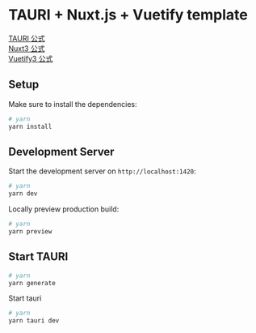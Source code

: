 # TAURI + Nuxt.js + Vuetify template

[TAURI 公式](https://tauri.app/v1/guides/getting-started/prerequisites) <br>
[Nuxt3 公式](https://nuxt.com/docs/getting-started/introduction) <br>
[Vuetify3 公式](https://vuetifyjs.com/en/getting-started/installation/#installation)

## Setup

Make sure to install the dependencies:

```bash
# yarn
yarn install
```

## Development Server

Start the development server on `http://localhost:1420`:

```bash
# yarn
yarn dev
```

Locally preview production build:

```bash
# yarn
yarn preview
```

## Start TAURI

```bash
# yarn
yarn generate
```

Start tauri

```bash
# yarn
yarn tauri dev
```